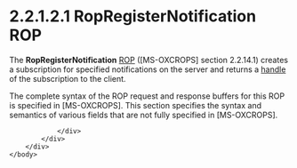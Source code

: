 <html dir="LTR" xmlns:mshelp="http://msdn.microsoft.com/mshelp" xmlns:ddue="http://ddue.schemas.microsoft.com/authoring/2003/5" xmlns:xlink="http://www.w3.org/1999/xlink" xmlns:tool="http://www.microsoft.com/tooltip">
    <head>
        <meta http-equiv="Content-Type" content="text/html; CHARSET=utf-8"></meta>
        <meta name="save" content="history"></meta>
        <title>2.2.1.2.1 RopRegisterNotification ROP</title>
        <xml>
            <mshelp:toctitle title="2.2.1.2.1 RopRegisterNotification ROP"></mshelp:toctitle>
            <mshelp:rltitle title="[MS-OXCNOTIF]: RopRegisterNotification ROP"></mshelp:rltitle>
            <mshelp:keyword index="A" term="b7722064-1809-477b-8cba-f7b7d6c4046d"></mshelp:keyword>
            <mshelp:attr name="DCSext.ContentType" value="open specification"></mshelp:attr>
            <mshelp:attr name="AssetID" value="b7722064-1809-477b-8cba-f7b7d6c4046d"></mshelp:attr>
            <mshelp:attr name="TopicType" value="kbRef"></mshelp:attr>
            <mshelp:attr name="DCSext.Title" value="[MS-OXCNOTIF]: RopRegisterNotification ROP" />
        </xml>
    </head>
    <body>
        <div id="header">
            <h1 class="heading">2.2.1.2.1 RopRegisterNotification ROP</h1>
        </div>
        <div id="mainSection">
            <div id="mainBody">
                <div id="allHistory" class="saveHistory"></div>
                <div id="sectionSection0" class="section" name="collapseableSection">
                    

<p>The <b>RopRegisterNotification</b> <a href="04fcfcd9-a11c-47cd-aa0c-c10a4085d0c8.htm#gt_3369fdd6-36f8-4a62-9cd7-2738ffb5048f">ROP</a> (<mshelp:link keywords="13af6911-27e5-4aa0-bb75-637b02d4f2ef" tabindex="0">[MS-OXCROPS]</mshelp:link>
section <mshelp:link keywords="4eeb51bf-c574-40cb-a3d8-8604c4f7b52b" tabindex="0">2.2.14.1</mshelp:link>)
creates a subscription for specified notifications on the server and returns a <a href="04fcfcd9-a11c-47cd-aa0c-c10a4085d0c8.htm#gt_5044babb-08e3-4bb9-bc12-fe8f542b05ee">handle</a> of the subscription
to the client. </p>

<p>The complete syntax of the ROP request and response buffers for
this ROP is specified in [MS-OXCROPS]. This section specifies the syntax and
semantics of various fields that are not fully specified in [MS-OXCROPS].</p>


                </div>
            </div>
        </div>
    </body>
</html>